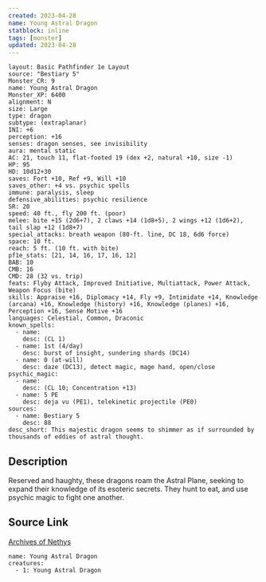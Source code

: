 ```yaml
---
created: 2023-04-28
name: Young Astral Dragon
statblock: inline
tags: [monster]
updated: 2023-04-28
---
```

```statblock
layout: Basic Pathfinder 1e Layout
source: "Bestiary 5"
Monster_CR: 9
name: Young Astral Dragon
Monster_XP: 6400
alignment: N
size: Large
type: dragon
subtype: (extraplanar)
INI: +6
perception: +16
senses: dragon senses, see invisibility
aura: mental static
AC: 21, touch 11, flat-footed 19 (dex +2, natural +10, size -1)
HP: 95
HD: 10d12+30
saves: Fort +10, Ref +9, Will +10
saves_other: +4 vs. psychic spells
immune: paralysis, sleep
defensive_abilities: psychic resilience
SR: 20
speed: 40 ft., fly 200 ft. (poor)
melee: bite +15 (2d6+7), 2 claws +14 (1d8+5), 2 wings +12 (1d6+2), tail slap +12 (1d8+7)
special_attacks: breath weapon (80-ft. line, DC 18, 6d6 force)
space: 10 ft.
reach: 5 ft. (10 ft. with bite)
pf1e_stats: [21, 14, 16, 17, 16, 12]
BAB: 10
CMB: 16
CMD: 28 (32 vs. trip)
feats: Flyby Attack, Improved Initiative, Multiattack, Power Attack, Weapon Focus (bite)
skills: Appraise +16, Diplomacy +14, Fly +9, Intimidate +14, Knowledge (arcana) +16, Knowledge (history) +16, Knowledge (planes) +16, Perception +16, Sense Motive +16
languages: Celestial, Common, Draconic
known_spells:
  - name:
    desc: (CL 1)
  - name: 1st (4/day)
    desc: burst of insight, sundering shards (DC14)
  - name: 0 (at-will)
    desc: daze (DC13), detect magic, mage hand, open/close
psychic_magic:
  - name:
    desc: (CL 10; Concentration +13)
  - name: 5 PE
    desc: deja vu (PE1), telekinetic projectile (PE0)
sources:
  - name: Bestiary 5
    desc: 88
desc_short: This majestic dragon seems to shimmer as if surrounded by thousands of eddies of astral thought.
```
## Description
Reserved and haughty, these dragons roam the Astral Plane, seeking to expand their knowledge of its esoteric secrets. They hunt to eat, and use psychic magic to fight one another.
## Source Link
[Archives of Nethys](https://aonprd.com/MonsterDisplay.aspx?ItemName=Young%20Astral%20Dragon)
```encounter-table
name: Young Astral Dragon
creatures:
  - 1: Young Astral Dragon
```
